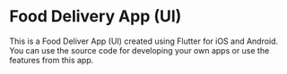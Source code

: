 # Food Delivery App (UI)

This is a Food Deliver App (UI) created using Flutter for iOS and Android. You can use the source code for developing your own apps or use the features from this app.
